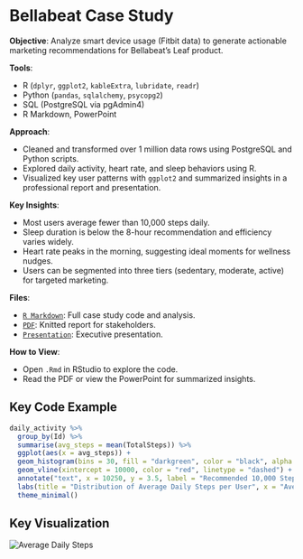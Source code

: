 # Bellabeat Case Study

**Objective**: Analyze smart device usage (Fitbit data) to generate actionable marketing recommendations for Bellabeat’s Leaf product.

**Tools**:  
- R (`dplyr`, `ggplot2`, `kableExtra`, `lubridate`, `readr`)  
- Python (`pandas`, `sqlalchemy`, `psycopg2`)  
- SQL (PostgreSQL via pgAdmin4)  
- R Markdown, PowerPoint

**Approach**:
- Cleaned and transformed over 1 million data rows using PostgreSQL and Python scripts.
- Explored daily activity, heart rate, and sleep behaviors using R.
- Visualized key user patterns with `ggplot2` and summarized insights in a professional report and presentation.

**Key Insights**:
- Most users average fewer than 10,000 steps daily.
- Sleep duration is below the 8-hour recommendation and efficiency varies widely.
- Heart rate peaks in the morning, suggesting ideal moments for wellness nudges.
- Users can be segmented into three tiers (sedentary, moderate, active) for targeted marketing.

**Files**:
- [`R Markdown`](Bellabeat_Case_Study_Insights.Rmd): Full case study code and analysis.
- [`PDF`](Bellabeat_Case_Study_Insights.pdf): Knitted report for stakeholders.
- [`Presentation`](Bellabeat_Case_Study_Insights.pptx): Executive presentation.

**How to View**:  
- Open `.Rmd` in RStudio to explore the code.  
- Read the PDF or view the PowerPoint for summarized insights.

## Key Code Example
```r
daily_activity %>%
  group_by(Id) %>%
  summarise(avg_steps = mean(TotalSteps)) %>%
  ggplot(aes(x = avg_steps)) +
  geom_histogram(bins = 30, fill = "darkgreen", color = "black", alpha = 0.75) +
  geom_vline(xintercept = 10000, color = "red", linetype = "dashed") +
  annotate("text", x = 10250, y = 3.5, label = "Recommended 10,000 Steps", color = "red", size = 3.5, hjust = 0) +
  labs(title = "Distribution of Average Daily Steps per User", x = "Average Steps", y = "Count of Users") +
  theme_minimal()
```

## Key Visualization
![Average Daily Steps](avg_daily_steps.jpeg)
